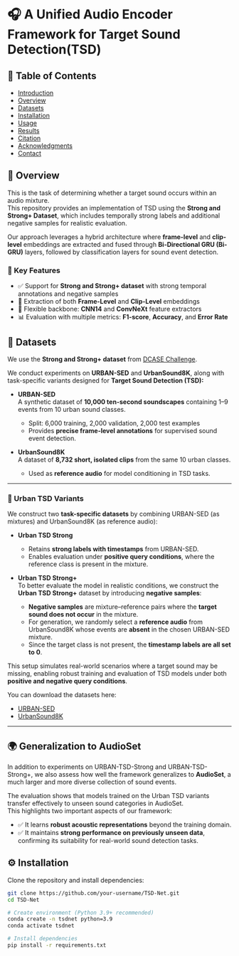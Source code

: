 # 🎧 A Unified Audio Encoder Framework for Target Sound Detection(TSD)

## 📑 Table of Contents

- [Introduction](#-introduction)  
- [Overview](#-overview)  
- [Datasets](#-datasets)    
- [Installation](#-installation)  
- [Usage](#-usage)   
- [Results](#-results)  
- [Citation](#-citation)  
- [Acknowledgments](#-acknowledgments)  
- [Contact](#-contact)  

## 📌 Overview

This is the task of determining whether a target sound occurs within an audio mixture.  
This repository provides an implementation of TSD using the **Strong and Strong+ Dataset**, which includes temporally strong labels and additional negative samples for realistic evaluation.

Our approach leverages a hybrid architecture where **frame-level** and **clip-level** embeddings are extracted and fused through **Bi-Directional GRU (Bi-GRU)** layers, followed by classification layers for sound event detection.

### 🔑 Key Features
- ✅ Support for **Strong and Strong+ dataset** with strong temporal annotations and negative samples  
- 🎵 Extraction of both **Frame-Level** and **Clip-Level** embeddings  
- 🧩 Flexible backbone: **CNN14** and **ConvNeXt** feature extractors  
- 📊 Evaluation with multiple metrics: **F1-score**, **Accuracy**, and **Error Rate**  


## 📂 Datasets

We use the **Strong and Strong+ dataset** from [DCASE Challenge](https://arxiv.org/pdf/2112.10153).  

We conduct experiments on **URBAN-SED** and **UrbanSound8K**, along with task-specific variants designed for **Target Sound Detection (TSD):**

- **URBAN-SED**  
  A synthetic dataset of **10,000 ten-second soundscapes** containing 1–9 events from 10 urban sound classes.  
  - Split: 6,000 training, 2,000 validation, 2,000 test examples  
  - Provides **precise frame-level annotations** for supervised sound event detection.

- **UrbanSound8K**  
  A dataset of **8,732 short, isolated clips** from the same 10 urban classes.  
  - Used as **reference audio** for model conditioning in TSD tasks.

---

### 🔹 Urban TSD Variants

We construct two **task-specific datasets** by combining URBAN-SED (as mixtures) and UrbanSound8K (as reference audio):

- **Urban TSD Strong**  
  - Retains **strong labels with timestamps** from URBAN-SED.  
  - Enables evaluation under **positive query conditions**, where the reference class is present in the mixture.

- **Urban TSD Strong+**  
  To better evaluate the model in realistic conditions, we construct the **Urban TSD Strong+** dataset by introducing **negative samples**:
  - **Negative samples** are mixture–reference pairs where the **target sound does not occur** in the mixture.  
  - For generation, we randomly select a **reference audio** from UrbanSound8K whose events are **absent** in the chosen URBAN-SED mixture.  
  - Since the target class is not present, the **timestamp labels are all set to 0**.  

This setup simulates real-world scenarios where a target sound may be missing, enabling robust training and evaluation of TSD models under both **positive and negative query conditions**.

You can download the datasets here:  
- [URBAN-SED](https://zenodo.org/records/1324404)  
- [UrbanSound8K](https://urbansounddataset.weebly.com/urbansound8k.html)  

---

## 🌍 Generalization to AudioSet

In addition to experiments on URBAN-TSD-Strong and URBAN-TSD-Strong+, we also assess how well the framework generalizes to **AudioSet**, a much larger and more diverse collection of sound events.  

The evaluation shows that models trained on the Urban TSD variants transfer effectively to unseen sound categories in AudioSet.  
This highlights two important aspects of our framework:  
- ✅ It learns **robust acoustic representations** beyond the training domain.  
- ✅ It maintains **strong performance on previously unseen data**, confirming its suitability for real-world sound detection tasks.  


## ⚙️ Installation

Clone the repository and install dependencies:

```bash
git clone https://github.com/your-username/TSD-Net.git
cd TSD-Net

# Create environment (Python 3.9+ recommended)
conda create -n tsdnet python=3.9
conda activate tsdnet

# Install dependencies
pip install -r requirements.txt

